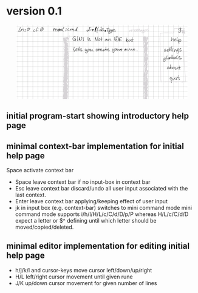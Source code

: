 # version 0.1

<p align="center">
  <img width="450" src="gini01.png">
</p>

## initial program-start showing introductory help page


## minimal context-bar implementation for initial help page

Space  activate context bar

- Space leave context bar if no input-box in context bar
- Esc leave context bar discard/undo all user input associated with
  the last context.
- Enter leave context bar applying/keeping effect of user input
- jk in input box (e.g. context-bar) switches to mini command mode
  mini command mode supports i/h/l/H/L/c/C/d/D/p/P whereas 
  H/L/c/C/d/D expect a letter or $^ defining until which letter should
  be moved/copied/deleted.


## minimal editor implementation for editing initial help page

- h/j/k/l and cursor-keys move cursor left/down/up/right
- H/L left/right cursor movement until given rune
- J/K up/down cursor movement for given number of lines